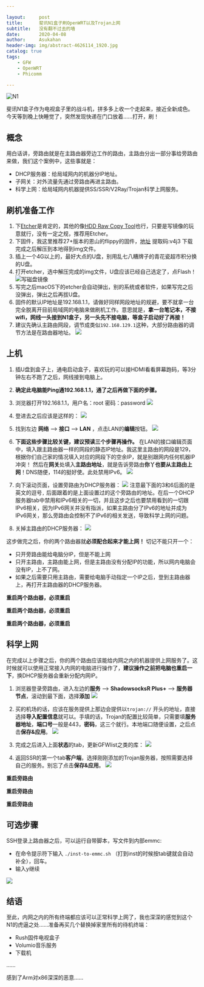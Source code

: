 ```yaml
---

layout:     post
title:      斐讯N1盒子刷OpenWRT以及Trojan上网
subtitle:   没有翻不过去的墙
date:       2020-04-08
author:     Asukahan
header-img: img/abstract-4626114_1920.jpg
catalog: true
tags:
    - GFW
    - OpenWRT
    - Phicomm

---
```




![N1](https://raw.githubusercontent.com/Pockies/pic/master/741f9461ly1g0u2heavhxj212w0pyx6p.jpg)


斐讯N1盒子作为电视盒子里的战斗机，拼多多上收一个走起来，接近全新成色。
今天等到晚上快睡觉了，突然发现快递在门口放着……打开，刷！

## 概念

用白话讲，旁路由就是在主路由器旁边工作的路由，主路由分出一部分事给旁路由来做，我们这个案例中，这些事就是：

* DHCP服务器：给局域网内的机器分IP地址。
* 子网关：对外流量先通过旁路由再进主路由。
* 科学上网：给局域网内机器提供SS/SSR/V2Ray/Trojan科学上网服务。

## 刷机准备工作

1. 下[Etcher](https://www.balena.io/etcher/)是肯定的，其他的像[HDD Raw Copy Tool](https://hddguru.com/software/HDD-Raw-Copy-Tool/)也行，只要是写镜像的玩意就行，没有一定之规，推荐用Etcher。 
2. 下固件，我这里推荐27+版本的恩山的flippy的固件，[地址](https://pan.baidu.com/s/1p3NNRhwhvGDWdqtxCarjSw) 提取码:v4j3 下载完成之后解压到本地得到img文件。
3. 插上一个4G以上的，最好大点的U盘，别用乱七八糟牌子的青花瓷超市积分换的U盘。
4. 打开etcher，选中解压完成的img文件，U盘应该已经自己选定了，点Flash！
![写磁盘镜像](http://47.105.183.69/img/post-phicommn1/etcher.png)
5. 写完之后macOS下的etcher会自动弹出，别的系统或者软件，如果写完之后没弹出，弹出之后再拔U盘。
6. 固件的默认IP地址是192.168.1.1，请做好同样网段地址的规避，要不就拿一台完全脱离开目前局域网的电脑来做刷机工作。意思就是，**拿一台笔记本，不接wifi，网线一头接到N1盒子，另一头先不接电脑，等盒子启动好了再接！**
7. 建议先确认主路由网段，调节成类似`192.168.129.1`这种，大部分路由器的调节方法是在路由器地址。
![](http://47.105.183.69/img/post-phicommn1/net.png)

## 上机
1. 插U盘到盒子上，通电启动盒子，喜欢玩的可以接HDMI看看屏幕跑码，等3分钟左右不跑了之后，网线接到电脑上。
2. **确定此电脑能Ping通192.168.1.1，通了之后再做下面的步骤。**
3. 浏览器打开192.168.1.1，用户名：root 密码：password
![](http://47.105.183.69/img/post-phicommn1/title.png)

4. 登进去之后应该是这样的：
![](http://47.105.183.69/img/post-phicommn1/main.png)

5. 找到左边 **网络** --> **接口** --> **LAN** ，点击LAN的**编辑**按钮。
![](http://47.105.183.69/img/post-phicommn1/edit.png)

6. **下面这些步骤比较关键，建议预读三个步骤再操作。** 在LAN的接口编辑页面中，填入跟主路由器一样的网段的静态IP地址。我这里主路由的网段是129，根据你们自己家的情况填入对应的网段下的空余IP，就是别跟网内任何机器IP冲突！
然后在**网关**处填入**主路由地址**，就是告诉旁路由**你丫也要从主路由上网**！DNS随便，114的挺好使。此处禁用IPv6。
![](http://47.105.183.69/img/post-phicommn1/lan.png)

7. 向下滚动页面，设置旁路由为DHCP服务器：
![](http://47.105.183.69/img/post-phicommn1/dhcp.png)
注意最下面的3和6后面的是英文的逗号`,` 后面跟着的是上面设置过的这个旁路由的地址。在后一个DHCP服务器tab中禁用和IPv6相关的一切，并且这步之后也要禁用看到的一切跟IPv6相关，因为IPv6网关并没有指派，如果主路由分了IPv6的地址并成为IPv6网关，那么旁路由会控制不了IPv6的相关发送，导致科学上网的问题。

8. 关掉主路由的DHCP服务器：
![](http://47.105.183.69/img/post-phicommn1/dhcpoff.png)

这步做完之后，你的两个路由器就**必须配合起来才能上网！** 切记不能只开一个：

* 只开旁路由能给电脑分IP，但是不能上网
* 只开主路由，主路由能上网，但是主路由没有分配IP的功能，所以网内电脑会没有IP，上不了网。
* 如果之后需要只用主路由，需要给电脑手动指定一个IP之后，登到主路由器上，再打开主路由器的DHCP服务器。


**重启两个路由器，必须重启**

**重启两个路由器，必须重启**
 
**重启两个路由器，必须重启**


## 科学上网

在完成以上步骤之后，你的两个路由应该能给内网之内的机器提供上网服务了。这时候就可以使用正常接入内网的电脑进行操作了，**建议操作之前把电脑也重启一下**，换DHCP服务器会重新分配内网IP。

1. 浏览器登录旁路由，进入左边的**服务** --> **ShadowsocksR Plus+** --> **服务器节点**，滚动到最下面，选择**添加**
![](http://47.105.183.69/img/post-phicommn1/trojan.png)

2. 买的机场的话，应该在服务提供上那边会提供以`trojan://` 开头的地址，直接选择**导入配置信息**就可以。手填的话，Trojan的配置比较简单，只需要填**服务器地址**，**端口号**一般是443，**密码**，这三个就行。本地端口随便设置，之后点击**保存&应用**。
![](http://47.105.183.69/img/post-phicommn1/trojannode.png)

3. 完成之后进入上面**状态**的tab，更新GFWlist之类的库：
![](http://47.105.183.69/img/post-phicommn1/gfw.png)

4. 返回SSR的第一个tab**客户端**，选择刚刚添加的Trojan服务器，按照需要选择自己的服务。别忘了点击**保存&应用**。
![](http://47.105.183.69/img/post-phicommn1/trojansetting.png)


**重启旁路由**

**重启旁路由**

**重启旁路由**

## 可选步骤
SSH登录上路由器之后，可以运行自带脚本，写文件到内部emmc:

*  在命令提示符下输入 `./inst-to-emmc.sh` （打到inst的时候按tab键就会自动补全），回车。
*  输入y继续

![](http://47.105.183.69/img/post-phicommn1/toemmc.png)


## 结语
至此，内网之内的所有终端都应该可以正常科学上网了，我也深深的感觉到这个N1的虎逼之处……准备再买几个替换掉家里所有的待机终端：

* Rush固件电视盒子
* Volumio音乐服务
* 下载机

……

感到了Arm对x86深深的恶意……


